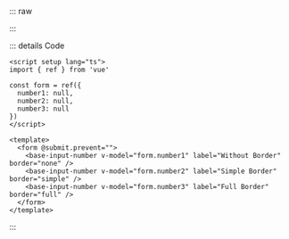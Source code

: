 ::: raw

<ClientOnly>
  <InputNumberBorder />
</ClientOnly>

:::

::: details Code

```vue
<script setup lang="ts">
import { ref } from 'vue'

const form = ref({
  number1: null,
  number2: null,
  number3: null
})
</script>

<template>
  <form @submit.prevent="">
    <base-input-number v-model="form.number1" label="Without Border" border="none" />
    <base-input-number v-model="form.number2" label="Simple Border" border="simple" />
    <base-input-number v-model="form.number3" label="Full Border" border="full" />
  </form>
</template>
```

:::
